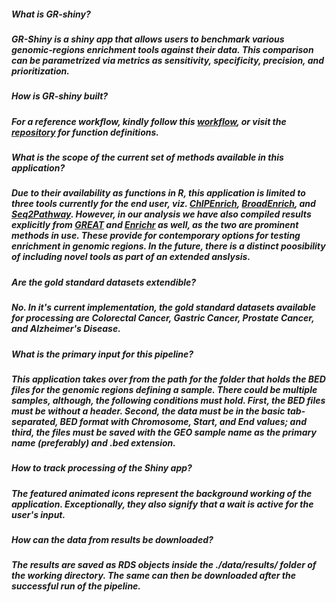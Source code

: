 ##### **What is GR-shiny?**
##### GR-Shiny is a shiny app that allows users to benchmark various genomic-regions enrichment tools against their data. This comparison can be parametrized via metrics as sensitivity, specificity, precision, and prioritization.

##### **How is GR-shiny built?**
##### For a reference workflow, kindly follow this [workflow](https://nbviewer.jupyter.org/github/shauryajauhari/GSABenchmarkTestAnalysis/blob/master/testProtocol.ipynb), or visit the [repository](https://github.com/shauryajauhari/GSABenchmarkTestAnalysis) for function definitions.

##### **What is the scope of the current set of methods available in this application?**
##### Due to their availability as functions in R, this application is limited to three tools currently for the end user, viz. [ChIPEnrich](http://chip-enrich.med.umich.edu/), [BroadEnrich](http://broad-enrich.med.umich.edu/), and [Seq2Pathway](https://www.bioconductor.org/packages/release/bioc/html/seq2pathway.html). However, in our analysis we have also compiled results explicitly from [GREAT](http://bejerano.stanford.edu/great/public/html/) and [Enrichr](http://amp.pharm.mssm.edu/Enrichr/) as well, as the two are prominent methods in use. These provide for contemporary options for testing enrichment in genomic regions. In the future, there is a distinct poosibility of including novel tools as part of an extended anslysis.

##### **Are the gold standard datasets extendible?**
##### No. In it's current implementation, the gold standard datasets available for processing are *Colorectal Cancer*, *Gastric Cancer*, *Prostate Cancer*, and *Alzheimer's Disease*. 

##### **What is the primary input for this pipeline?**
##### This application takes over from the path for the folder that holds the BED files for the genomic regions defining a sample. There could be multiple samples, although, the following conditions must hold. First, the BED files must be without a header. Second, the data must be in the basic tab-separated, BED format with *Chromosome*, *Start*, and *End* values; and third, the files must be saved with the **GEO sample name** as the primary name (preferably) and **.bed** extension. 

##### **How to track processing of the Shiny app?**
##### The featured *animated icons* represent the background working of the application. Exceptionally, they also signify that a wait is active for the user's input.

##### **How can the data from results be downloaded?**
##### The results are saved as RDS objects inside the *./data/results/* folder of the working directory. The same can then be downloaded after the successful run of the pipeline. 